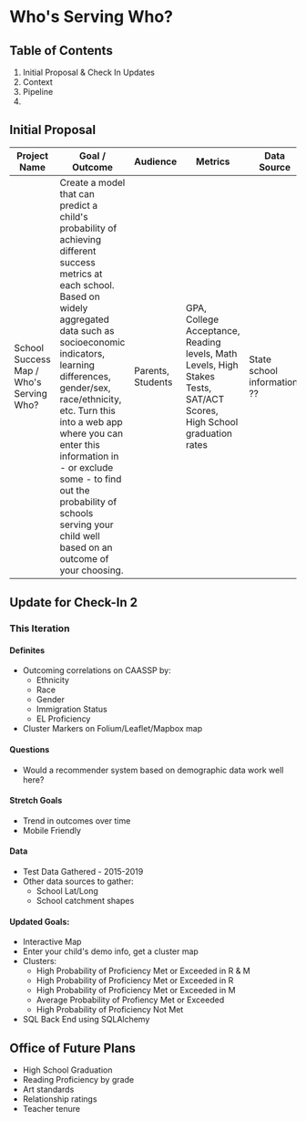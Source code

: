 # Who's Serving Who?
## Table of Contents
1. Initial Proposal & Check In Updates
2. Context
3. Pipeline
4. 

## Initial Proposal
|Project Name|Goal / Outcome|Audience|Metrics|Data Source|Pros|Cons|Reasonable|
|---|---|---|---|---|---|---|---|
|School Success Map / Who's Serving Who?|Create a model that can predict a child's probability of achieving different success metrics at each school. Based on widely aggregated data such as socioeconomic indicators, learning differences, gender/sex, race/ethnicity, etc. Turn this into a web app where you can enter this information in - or exclude some - to find out the probability of schools serving your child well based on an outcome of your choosing.|Parents, Students|GPA, College Acceptance, Reading levels, Math Levels, High Stakes Tests, SAT/ACT Scores, High School graduation rates|State school information, ??|Content Knowledge, usable, important|Lots of data, perhaps too mission critical for some?|Initial Component|

## Update for Check-In 2

### This Iteration
#### Definites
- Outcoming correlations on CAASSP by:
    - Ethnicity
    - Race
    - Gender
    - Immigration Status
    - EL Proficiency
- Cluster Markers on Folium/Leaflet/Mapbox map

#### Questions
- Would a recommender system based on demographic data work well here?


#### Stretch Goals
- Trend in outcomes over time
- Mobile Friendly

#### Data
- Test Data Gathered - 2015-2019
- Other data sources to gather:
  - School Lat/Long
  - School catchment shapes
#### Updated Goals:
- Interactive Map 
- Enter your child's demo info, get a cluster map
- Clusters:
  - High Probability of Proficiency Met or Exceeded in R & M
  - High Probability of Proficiency Met or Exceeded in R
  - High Probability of Proficiency Met or Exceeded in M
  - Average Probability of Profiency Met or Exceeded
  - High Probability of Proficiency Not Met
- SQL Back End using SQLAlchemy

## Office of Future Plans
- High School Graduation
- Reading Proficiency by grade
- Art standards
- Relationship ratings
- Teacher tenure
  

  
